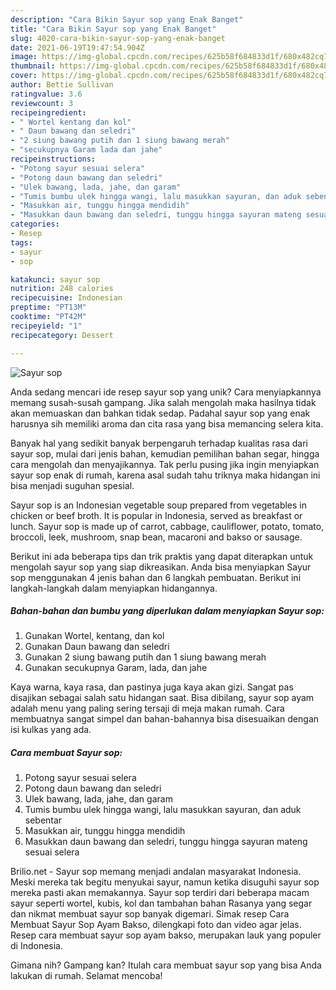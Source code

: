 ```yaml
---
description: "Cara Bikin Sayur sop yang Enak Banget"
title: "Cara Bikin Sayur sop yang Enak Banget"
slug: 4020-cara-bikin-sayur-sop-yang-enak-banget
date: 2021-06-19T19:47:54.904Z
image: https://img-global.cpcdn.com/recipes/625b58f684833d1f/680x482cq70/sayur-sop-foto-resep-utama.jpg
thumbnail: https://img-global.cpcdn.com/recipes/625b58f684833d1f/680x482cq70/sayur-sop-foto-resep-utama.jpg
cover: https://img-global.cpcdn.com/recipes/625b58f684833d1f/680x482cq70/sayur-sop-foto-resep-utama.jpg
author: Bettie Sullivan
ratingvalue: 3.6
reviewcount: 3
recipeingredient:
- " Wortel kentang dan kol"
- " Daun bawang dan seledri"
- "2 siung bawang putih dan 1 siung bawang merah"
- "secukupnya Garam lada dan jahe"
recipeinstructions:
- "Potong sayur sesuai selera"
- "Potong daun bawang dan seledri"
- "Ulek bawang, lada, jahe, dan garam"
- "Tumis bumbu ulek hingga wangi, lalu masukkan sayuran, dan aduk sebentar"
- "Masukkan air, tunggu hingga mendidih"
- "Masukkan daun bawang dan seledri, tunggu hingga sayuran mateng sesuai selera"
categories:
- Resep
tags:
- sayur
- sop

katakunci: sayur sop 
nutrition: 248 calories
recipecuisine: Indonesian
preptime: "PT13M"
cooktime: "PT42M"
recipeyield: "1"
recipecategory: Dessert

---
```



![Sayur sop](https://img-global.cpcdn.com/recipes/625b58f684833d1f/680x482cq70/sayur-sop-foto-resep-utama.jpg)

Anda sedang mencari ide resep sayur sop yang unik? Cara menyiapkannya memang susah-susah gampang. Jika salah mengolah maka hasilnya tidak akan memuaskan dan bahkan tidak sedap. Padahal sayur sop yang enak harusnya sih memiliki aroma dan cita rasa yang bisa memancing selera kita.

Banyak hal yang sedikit banyak berpengaruh terhadap kualitas rasa dari sayur sop, mulai dari jenis bahan, kemudian pemilihan bahan segar, hingga cara mengolah dan menyajikannya. Tak perlu pusing jika ingin menyiapkan sayur sop enak di rumah, karena asal sudah tahu triknya maka hidangan ini bisa menjadi suguhan spesial.

Sayur sop is an Indonesian vegetable soup prepared from vegetables in chicken or beef broth. It is popular in Indonesia, served as breakfast or lunch. Sayur sop is made up of carrot, cabbage, cauliflower, potato, tomato, broccoli, leek, mushroom, snap bean, macaroni and bakso or sausage.


Berikut ini ada beberapa tips dan trik praktis yang dapat diterapkan untuk mengolah sayur sop yang siap dikreasikan. Anda bisa menyiapkan Sayur sop menggunakan 4 jenis bahan dan 6 langkah pembuatan. Berikut ini langkah-langkah dalam menyiapkan hidangannya.

<!--inarticleads1-->

##### Bahan-bahan dan bumbu yang diperlukan dalam menyiapkan Sayur sop:

1. Gunakan  Wortel, kentang, dan kol
1. Gunakan  Daun bawang dan seledri
1. Gunakan 2 siung bawang putih dan 1 siung bawang merah
1. Gunakan secukupnya Garam, lada, dan jahe


Kaya warna, kaya rasa, dan pastinya juga kaya akan gizi. Sangat pas disajikan sebagai salah satu hidangan saat. Bisa dibilang, sayur sop ayam adalah menu yang paling sering tersaji di meja makan rumah. Cara membuatnya sangat simpel dan bahan-bahannya bisa disesuaikan dengan isi kulkas yang ada. 

<!--inarticleads2-->

##### Cara membuat Sayur sop:

1. Potong sayur sesuai selera
1. Potong daun bawang dan seledri
1. Ulek bawang, lada, jahe, dan garam
1. Tumis bumbu ulek hingga wangi, lalu masukkan sayuran, dan aduk sebentar
1. Masukkan air, tunggu hingga mendidih
1. Masukkan daun bawang dan seledri, tunggu hingga sayuran mateng sesuai selera


Brilio.net - Sayur sop memang menjadi andalan masyarakat Indonesia. Meski mereka tak begitu menyukai sayur, namun ketika disuguhi sayur sop mereka pasti akan memakannya. Sayur sop terdiri dari beberapa macam sayur seperti wortel, kubis, kol dan tambahan bahan Rasanya yang segar dan nikmat membuat sayur sop banyak digemari. Simak resep Cara Membuat Sayur Sop Ayam Bakso, dilengkapi foto dan video agar jelas. Resep cara membuat sayur sop ayam bakso, merupakan lauk yang populer di Indonesia. 

Gimana nih? Gampang kan? Itulah cara membuat sayur sop yang bisa Anda lakukan di rumah. Selamat mencoba!
